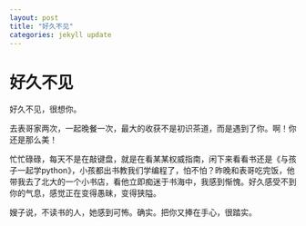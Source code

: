 ```yaml
---
layout: post
title: "好久不见"
categories: jekyll update
---
```

# 好久不见
好久不见，很想你。

去表哥家两次，一起晚餐一次，最大的收获不是初识茶道，而是遇到了你。啊！你还是那么美！

忙忙碌碌，每天不是在敲键盘，就是在看某某权威指南，闲下来看看书还是《与孩子一起学python》，小孩都出书教我们学编程了，怕不怕？昨晚和表哥吃完饭，他带我去了北大的一个小书店，看他立即痴迷于书海中，我感到惭愧。好久感受不到你的气息，感觉正在变得愚昧，变得狭隘。

嫂子说，不读书的人，她感到可怖。确实。把你又捧在手心，很踏实。